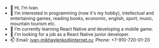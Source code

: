 - 👋 Hi, I’m Ivan.
- 👀 I’m interested in programming (now it's my hobby), intellectual and entertaining games, reading books, economic, english, sport, music, mountain tourism etc.
- 🌱 I’m currently learning React Native and developing a mobile game.
- 💞️ I'm looking for a job as a React Native junior developer.
- 📫 Email: ivan-mikhaylenko@internet.ru; Phone: +7-910-720-01-20

<!---
Anima-Sola/Anima-Sola is a ✨ special ✨ repository because its `README.md` (this file) appears on your GitHub profile.
You can click the Preview link to take a look at your changes.
--->
